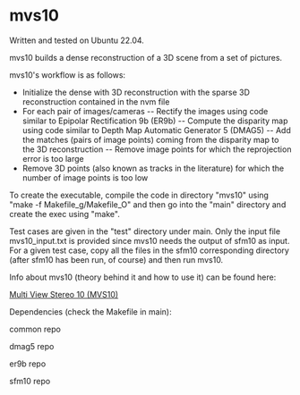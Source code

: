 # mvs10

Written and tested on Ubuntu 22.04.

mvs10 builds a dense reconstruction of a 3D scene from a set of pictures.

mvs10's workflow is as follows:
- Initialize the dense with 3D reconstruction with the sparse 3D reconstruction contained in the nvm file
- For each pair of images/cameras
-- Rectify the images using code similar to Epipolar Rectification 9b (ER9b)
-- Compute the disparity map using code similar to Depth Map Automatic Generator 5 (DMAG5)
-- Add the matches (pairs of image points) coming from the disparity map to the 3D reconstruction
-- Remove image points for which the reprojection error is too large
- Remove 3D points (also known as tracks in the literature) for which the number of image points is too low

To create the executable, compile the code in directory "mvs10" using "make -f Makefile_g/Makefile_O" and then go into the "main" directory and create the exec using "make".

Test cases are given in the "test" directory under main. Only the input file mvs10_input.txt is provided since mvs10 needs the output of sfm10 as input. For a given test case, copy all the files in the sfm10 corresponding directory (after sfm10 has been run, of course) and then run mvs10.

Info about mvs10 (theory behind it and how to use it) can be found here:

[Multi View Stereo 10 (MVS10)](http://3dstereophoto.blogspot.com/2016/04/multi-view-stereo-10-mvs10.html)

Dependencies (check the Makefile in main):

common repo

dmag5 repo

er9b repo

sfm10 repo
